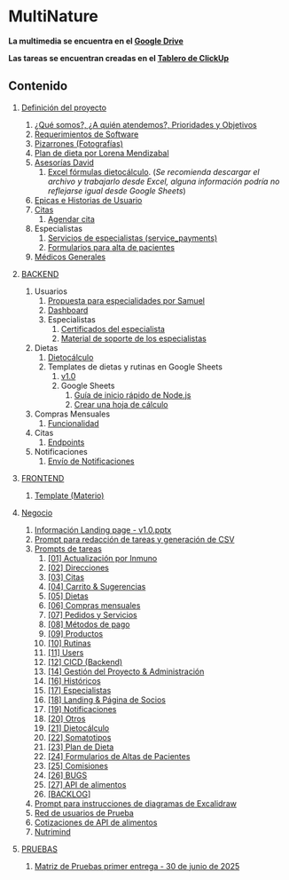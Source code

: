 # MultiNature

**La multimedia se encuentra en el [Google Drive](https://drive.google.com/drive/folders/1cwJvfCM1wVJkn_u9QfFUjZUTU_ccIsdU?hl=es)**

**Las tareas se encuentran creadas en el [Tablero de ClickUp](https://app.clickup.com/9011834369/v/o/5-90115276863-28?pr=90113420950)**

## Contenido

1. [Definición del proyecto](1.%20Definicion%20del%20proyecto/README.md)

   1. [¿Qué somos?, ¿A quién atendemos?, Prioridades y Objetivos](./1.%20Definicion%20del%20proyecto/nosotros/nosotros.md)
   2. [Requerimientos de Software](https://docs.google.com/document/d/1RmOMpKeZ9XW2bLhkbv60YhoURoQoVh6NG7p35GC2HfY/edit?tab=t.0#heading=h.ch0ua7wmgt2e)
   3. [Pizarrones (Fotografías)](https://drive.google.com/drive/folders/1xzSU2FvYMJ0FUUQ61IK06SSVKvtlDxv4?hl=es)
   4. [Plan de dieta por Lorena Mendizabal](https://drive.google.com/drive/folders/1xo10DQko5NIA4IcDTyH213Qk4CWEk86f?hl=es)
   5. [Asesorías David](https://drive.google.com/drive/folders/1XLMn-3zAtnoJp-h9YuRxb90oBlFK3Xw3?hl=es)
      1. [Excel fórmulas dietocálculo](https://docs.google.com/spreadsheets/d/1s78fjfSze-kaOj6Tkxzc-PolM9R1wRvm/edit?gid=622333526#gid=622333526).
         (_Se recomienda descargar el archivo y trabajarlo desde Excel, alguna información podría no reflejarse igual desde Google Sheets_)
   6. [Epicas e Historias de Usuario](./1.%20Definicion%20del%20proyecto/epics&UserStories.png)
   7. [Citas](./1.%20Definicion%20del%20proyecto/citas.md)
      1. [Agendar cita](./1.%20Definicion%20del%20proyecto/agendarCita.png)
   8. Especialistas
      1. [Servicios de especialistas (service_payments)](./1.%20Definicion%20del%20proyecto/servicios.png)
      2. [Formularios para alta de pacientes](./1.%20Definicion%20del%20proyecto/formulariosAltaPacientes.md)
   9. [Médicos Generales](./1.%20Definicion%20del%20proyecto/medicosGenerales.md)
   

2. [BACKEND](./2.%20BACKEND/README.md)

   1. Usuarios
      1. [Propuesta para especialidades por Samuel](./2.%20BACKEND/2.1.%20Users/2.1.1.%20propuestaParaEspecialidadesPorSamuel.md)
      2. [Dashboard](./2.%20BACKEND/2.1.%20Users/2.1.2.%20dashboard.md)
      3. Especialistas
         1. [Certificados del especialista](./2.%20BACKEND/2.1.%20Users/2.1.3.%20Specialists/2.1.3.1.%20certificates.md)
         2. [Material de soporte de los especialistas](./2.%20BACKEND/2.1.%20Users/2.1.3.%20Specialists/2.1.3.2.%20supportMaterial.md)
   2. Dietas
      1. [Dietocálculo](./2.%20BACKEND/2.2.%20Diets/2.2.1.%20dietCalculation.md)
      2. Templates de dietas y rutinas en Google Sheets
         1. [v1.0](https://drive.google.com/drive/folders/1k8ewAPPuL3iLdtA_D-K657mLd6s_fZ8F?hl=es)
         2. Google Sheets
            1. [Guía de inicio rápido de Node.js](https://developers.google.com/sheets/api/quickstart/nodejs?hl=es_419)
            2. [Crear una hoja de cálculo](https://developers.google.com/sheets/api/guides/create?hl=es_419)
   3. Compras Mensuales
      1. [Funcionalidad](./2.%20BACKEND/2.3.%20MonthlyPurchases/2.3.1.%20funcionalidadCompraMensual.md)
   4. Citas
      1. [Endpoints](./2.%20BACKEND/2.4.%20Bookings/2.4.1.%20endpoints.md)
   5. Notificaciones
      1. [Envío de Notificaciones](./2.%20BACKEND/2.5.%20Notifications/2.5.1.%20sendNotifications.md)

3. [FRONTEND](./3.%20FRONTEND/README.md)

   1. [Template (Materio)](https://drive.google.com/drive/folders/1s18xBtu_Lr_UXC78rAHNnpBERNfTjTBR)

4. [Negocio](./4.%20Negocio/README.md)

   1. [Información Landing page - v1.0.pptx](https://docs.google.com/presentation/d/1RVrquVY3e3JVPRQHY2QF3gE5zH37i3OD/edit?usp=drive_web&ouid=115463368008145921571&rtpof=true)
   2. [Prompt para redacción de tareas y generación de CSV](./4.%20Negocio/promptRedaccionDeTareas.md)
   3. [Prompts de tareas](./4.%20Negocio/promptsDeTareas/)
      1. [[01] Actualización por Inmuno](./4.%20Negocio/promptsDeTareas/[01]ActualizacionPorInmuno.md)
      2. [[02] Direcciones](./4.%20Negocio/promptsDeTareas/[02]Direcciones.md)
      3. [[03] Citas](./4.%20Negocio/promptsDeTareas/[03]Citas.md)
      4. [[04] Carrito & Sugerencias](./4.%20Negocio/promptsDeTareas/[04]Carrito&Sugerencias.md)
      5. [[05] Dietas](./4.%20Negocio/promptsDeTareas/[05]Dietas.md)
      6. [[06] Compras mensuales](./4.%20Negocio/promptsDeTareas/[06]ComprasMensuales.md)
      7. [[07] Pedidos y Servicios](./4.%20Negocio/promptsDeTareas/[07]Pedidos&Servicios.md)
      8. [[08] Métodos de pago](./4.%20Negocio/promptsDeTareas/[08]MetodosDePago.md)
      9. [[09] Productos](./4.%20Negocio/promptsDeTareas/[09]Productos.md)
      10. [[10] Rutinas](./4.%20Negocio/promptsDeTareas/[10]Rutinas.md)
      11. [[11] Users](./4.%20Negocio/promptsDeTareas/[11]Users.md)
      12. [[12] CICD (Backend)](./4.%20Negocio/promptsDeTareas/[12]CICD.md)
      13. [[14] Gestión del Proyecto & Administración](./4.%20Negocio/promptsDeTareas/[14]GestionDelProyecto&Administracion.md)
      14. [[16] Históricos](./4.%20Negocio/promptsDeTareas/[16]Historicos.md)
      15. [[17] Especialistas](./4.%20Negocio/promptsDeTareas/[17]Especialistas.md)
      16. [[18] Landing & Página de Socios](./4.%20Negocio/promptsDeTareas/[18]Landing&PaginaDeSocios.md)
      17. [[19] Notificaciones](./4.%20Negocio/promptsDeTareas/[19]Notificaciones.md)
      18. [[20] Otros](./4.%20Negocio/promptsDeTareas/[20]Otros.md)
      19. [[21] Dietocálculo](./4.%20Negocio/promptsDeTareas/[21]Dietocalculo.md)
      20. [[22] Somatotipos](./4.%20Negocio/promptsDeTareas/[22]Somatotipos.md)
      21. [[23] Plan de Dieta](./4.%20Negocio/promptsDeTareas/[23]PlanDeDieta.md])
      22. [[24] Formularios de Altas de Pacientes](./4.%20Negocio/promptsDeTareas/[24]FormulariosDeAltasDePacientes.md)
      23. [[25] Comisiones](./4.%20Negocio/promptsDeTareas/[25]Comisiones.md)
      24. [[26] BUGS](./4.%20Negocio/promptsDeTareas/[26]BUGS.md)
      25. [[27] API de alimentos](./4.%20Negocio/promptsDeTareas/[27]APIDeAlimentos.md)
      26. [[BACKLOG]](./4.%20Negocio/promptsDeTareas/[BACKLOG].md)
   4. [Prompt para instrucciones de diagramas de Excalidraw](./4.%20Negocio/propmtDiagramasDeExcalidraw.md)
   5. [Red de usuarios de Prueba](./4.%20Negocio/redDeUsuariosDePrueba.png)
   6. [Cotizaciones de API de alimentos](https://docs.google.com/spreadsheets/d/1JeiPtQWeF2uLBE1RfwcXrMesc1mnqNiC7EC6lY87YIg/edit?gid=1883683087#gid=1883683087)
   7. [Nutrimind](https://www.nutrimind.net/page/software_de_nutricion_videos)

5. [PRUEBAS](./5.%20PRUEBAS/README.md)
   1. [Matriz de Pruebas primer entrega - 30 de junio de 2025](./5.%20PRUEBAS/5.1.%20primerEntrega-2025.06.30.md)
